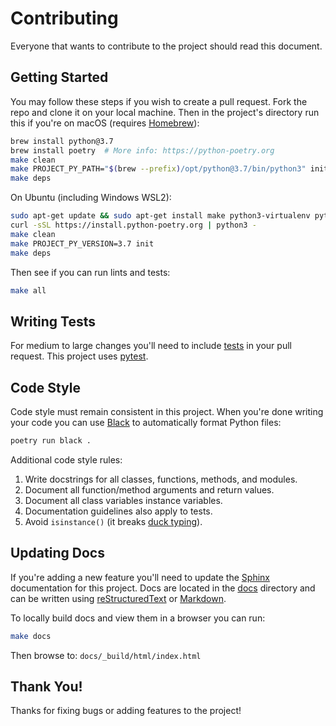 # Contributing

Everyone that wants to contribute to the project should read this document.

## Getting Started

You may follow these steps if you wish to create a pull request. Fork the repo and clone it on your local machine. Then
in the project's directory run this if you're on macOS (requires [Homebrew](https://brew.sh)):

```bash
brew install python@3.7
brew install poetry  # More info: https://python-poetry.org
make clean
make PROJECT_PY_PATH="$(brew --prefix)/opt/python@3.7/bin/python3" init
make deps
```

On Ubuntu (including Windows WSL2):

```bash
sudo apt-get update && sudo apt-get install make python3-virtualenv python3
curl -sSL https://install.python-poetry.org | python3 -
make clean
make PROJECT_PY_VERSION=3.7 init
make deps
```

Then see if you can run lints and tests:

```bash
make all
```

## Writing Tests

For medium to large changes you'll need to include [tests](./tests) in your pull request. This project uses
[pytest](https://docs.pytest.org/).

## Code Style

Code style must remain consistent in this project. When you're done writing your code you can use
[Black](https://github.com/psf/black) to automatically format Python files:

```bash
poetry run black .
```

Additional code style rules:

1. Write docstrings for all classes, functions, methods, and modules.
1. Document all function/method arguments and return values.
1. Document all class variables instance variables.
1. Documentation guidelines also apply to tests.
1. Avoid `isinstance()` (it breaks [duck typing](https://en.wikipedia.org/wiki/Duck_typing#In_Python)).

## Updating Docs

If you're adding a new feature you'll need to update the [Sphinx](http://sphinx-doc.org/) documentation for this project.
Docs are located in the [docs](./docs) directory and can be written using
[reStructuredText](https://www.sphinx-doc.org/en/master/usage/restructuredtext/basics.html) or
[Markdown](https://myst-parser.readthedocs.io/en/latest/using/syntax.html).

To locally build docs and view them in a browser you can run:

```bash
make docs
```

Then browse to: `docs/_build/html/index.html`

## Thank You!

Thanks for fixing bugs or adding features to the project!
